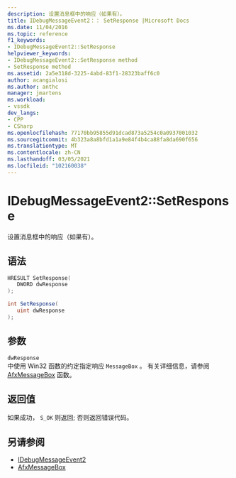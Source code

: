 ```yaml
---
description: 设置消息框中的响应（如果有）。
title: IDebugMessageEvent2：： SetResponse |Microsoft Docs
ms.date: 11/04/2016
ms.topic: reference
f1_keywords:
- IDebugMessageEvent2::SetResponse
helpviewer_keywords:
- IDebugMessageEvent2::SetResponse method
- SetResponse method
ms.assetid: 2a5e318d-3225-4abd-83f1-28323baff6c0
author: acangialosi
ms.author: anthc
manager: jmartens
ms.workload:
- vssdk
dev_langs:
- CPP
- CSharp
ms.openlocfilehash: 77170bb95855d91dcad873a5254c0a0937001032
ms.sourcegitcommit: 4b323a8a8bfd1a1a9e84f4b4ca88fa8da690f656
ms.translationtype: MT
ms.contentlocale: zh-CN
ms.lasthandoff: 03/05/2021
ms.locfileid: "102160038"
---
```

# <a name="idebugmessageevent2setresponse"></a>IDebugMessageEvent2::SetResponse
设置消息框中的响应（如果有）。

## <a name="syntax"></a>语法

```cpp
HRESULT SetResponse( 
   DWORD dwResponse
);
```

```csharp
int SetResponse( 
   uint dwResponse
);
```

## <a name="parameters"></a>参数
`dwResponse`\
中使用 Win32 函数的约定指定响应 `MessageBox` 。 有关详细信息，请参阅 [AfxMessageBox](/cpp/mfc/reference/cstring-formatting-and-message-box-display#afxmessagebox) 函数。

## <a name="return-value"></a>返回值
 如果成功， `S_OK` 则返回; 否则返回错误代码。

## <a name="see-also"></a>另请参阅
- [IDebugMessageEvent2](../../../extensibility/debugger/reference/idebugmessageevent2.md)
- [AfxMessageBox](/cpp/mfc/reference/cstring-formatting-and-message-box-display#afxmessagebox)
